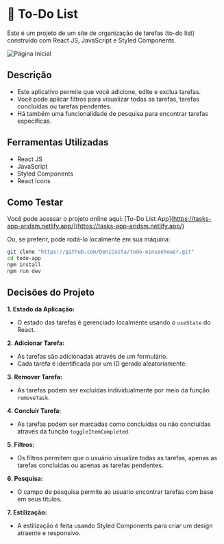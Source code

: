 # 📅 To-Do List

Este é um projeto de um site de organização de tarefas (to-do list) construído com React JS, JavaScript e Styled Components.

![Página Inicial]()

## Descrição

- Este aplicativo permite que você adicione, edite e exclua tarefas.
- Você pode aplicar filtros para visualizar todas as tarefas, tarefas concluídas ou tarefas pendentes.
- Há também uma funcionalidade de pesquisa para encontrar tarefas específicas.

## Ferramentas Utilizadas

- React JS
- JavaScript
- Styled Components
- React Icons

## Como Testar

Você pode acessar o projeto online aqui: [To-Do List App](https://tasks-app-aridsm.netlify.app/](https://tasks-app-aridsm.netlify.app/)

Ou, se preferir, pode rodá-lo localmente em sua máquina:

```bash
git clone "https://github.com/DeniCosta/todo-einsenhower.git"
cd todo-app
npm install
npm run dev
```

## Decisões do Projeto

**1. Estado da Aplicação:**
   - O estado das tarefas é gerenciado localmente usando o `useState` do React.

**2. Adicionar Tarefa:**
   - As tarefas são adicionadas através de um formulário.
   - Cada tarefa é identificada por um ID gerado aleatoriamente.

**3. Remover Tarefa:**
   - As tarefas podem ser excluídas individualmente por meio da função `removeTask`.

**4. Concluir Tarefa:**
   - As tarefas podem ser marcadas como concluídas ou não concluídas através da função `toggleItemCompleted`.

**5. Filtros:**
   - Os filtros permitem que o usuário visualize todas as tarefas, apenas as tarefas concluídas ou apenas as tarefas pendentes.

**6. Pesquisa:**
   - O campo de pesquisa permite ao usuário encontrar tarefas com base em seus títulos.

**7. Estilização:**
   - A estilização é feita usando Styled Components para criar um design atraente e responsivo.
